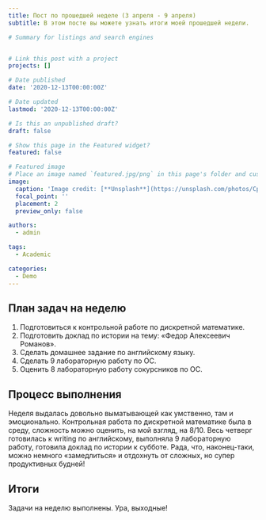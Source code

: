 ```yaml
---
title: Пост по прошедшей неделе (3 апреля - 9 апреля)
subtitle: В этом посте вы можете узнать итоги моей прошедшей недели.

# Summary for listings and search engines


# Link this post with a project
projects: []

# Date published
date: '2020-12-13T00:00:00Z'

# Date updated
lastmod: '2020-12-13T00:00:00Z'

# Is this an unpublished draft?
draft: false

# Show this page in the Featured widget?
featured: false

# Featured image
# Place an image named `featured.jpg/png` in this page's folder and customize its options here.
image:
  caption: 'Image credit: [**Unsplash**](https://unsplash.com/photos/CpkOjOcXdUY)'
  focal_point: ''
  placement: 2
  preview_only: false

authors:
  - admin

tags:
  - Academic

categories:
  - Demo
---
```


## План задач на неделю

1. Подготовиться к контрольной работе по дискретной математике.
2. Подготовить доклад по истории на тему: «Федор Алексеевич Романов».
3. Сделать домашнее задание по английскому языку.
4. Сделать 9 лабораторную работу по ОС.
5. Оценить 8 лабораторную работу сокурсников по ОС.

## Процесс выполнения

Неделя выдалась довольно выматывающей как умственно, там и эмоционально. Контрольная работа по дискретной математике была в среду, сложность можно оценить, на мой взгляд, на 8/10. Весь четверг готовилась к writing по английскому, выполняла 9 лабораторную работу, готовила доклад по истории к субботе. Рада, что, наконец-таки, можно немного «замедлиться» и отдохнуть от сложных, но супер продуктивных будней!

## Итоги

Задачи на неделю выполнены. Ура, выходные!
